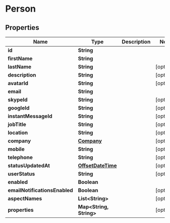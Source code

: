 
# Person

## Properties
Name | Type | Description | Notes
------------ | ------------- | ------------- | -------------
**id** | **String** |  | 
**firstName** | **String** |  | 
**lastName** | **String** |  |  [optional]
**description** | **String** |  |  [optional]
**avatarId** | **String** |  |  [optional]
**email** | **String** |  | 
**skypeId** | **String** |  |  [optional]
**googleId** | **String** |  |  [optional]
**instantMessageId** | **String** |  |  [optional]
**jobTitle** | **String** |  |  [optional]
**location** | **String** |  |  [optional]
**company** | [**Company**](Company.md) |  |  [optional]
**mobile** | **String** |  |  [optional]
**telephone** | **String** |  |  [optional]
**statusUpdatedAt** | [**OffsetDateTime**](OffsetDateTime.md) |  |  [optional]
**userStatus** | **String** |  |  [optional]
**enabled** | **Boolean** |  | 
**emailNotificationsEnabled** | **Boolean** |  |  [optional]
**aspectNames** | **List&lt;String&gt;** |  |  [optional]
**properties** | **Map&lt;String, String&gt;** |  |  [optional]



